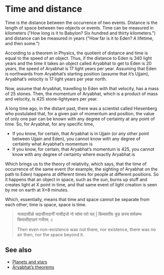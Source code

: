 # Time and distance

Time is the distance between the occurrence of two events. Distance is the length of space between two objects or events. Time can be measured in kilometers ("How long is it to Babylon? Six hundred and thirty kilometers.") and distance can be measured in years ("How far is it to Eden? A lifetime, and then some.")

According to a theorem in Physics, the quotient of distance and time is equal to the speed of an object. Thus, if the distance to Eden is 340 light years and the time it takes an object called Aryabhat to get to Eden is 20 years, the speed of Aryabhat is 17 light years per year. Assuming that Eden is northwards from Aryabhat’s starting position (assume that it’s Ujjain), Aryabhat’s velocity is 17 light years per year north.

Now, assume that Aryabhat, travelling to Eden with that velocity, has a mass of 25 stones. Then, the momentum of Aryabhat, which is a product of mass and velocity, is 425 stone-lightyears per year.

A long time ago, in the distant past, there was a scientist called Hiesenberg who postulated that, for a given pair of momentum and position, the value of only one pair can be known with any degree of certainty at any point of time. So, for Aryabhat, for any specific time,
-  If you know, for certain, that Aryabhat is in Ujjain (or any other point between Ujjain and Eden), you cannot know with any degree of certainty what Aryabhat’s momentum is
-  If you know, for certain, that Aryabhat’s momentum is 425, you cannot know with any degree of certainty where exactly Aryabhat is

Which brings us to the theory of relativity, which says, that the time of occurrence of the same event (for example, the sighting of Aryabhat on the path to Eden) happens at different times for people at different positions. So it happens that an object in space, such as the sun, burns up stuff and creates light at X point in time, and that same event of light creation is seen by me on earth at X+8 minutes.

Which, essentially, means that time and space cannot be separate from each other; time is space, space is time.

> नासदासीन्नो सदासीत्तदानीं नासीद्रजो नो व्योमा परो यत् | किमावरीवः कुह कस्य शर्मन्नम्भः किमासीद्गहनं गभीरम् ॥
> 
> Then even non-existence was not there, nor existence, there was no air then, nor the space beyond it.

## See also

-  [Planets and stars](planet_stars.md)
-  [Aryabhat’s theorems](aryabhat_theorems.md)
